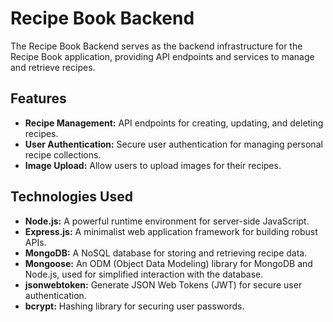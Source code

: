 # Recipe Book Backend

The Recipe Book Backend serves as the backend infrastructure for the Recipe Book application, providing API endpoints and services to manage and retrieve recipes.

## Features

- **Recipe Management:** API endpoints for creating, updating, and deleting recipes.
- **User Authentication:** Secure user authentication for managing personal recipe collections.
- **Image Upload:** Allow users to upload images for their recipes.

## Technologies Used

- **Node.js:** A powerful runtime environment for server-side JavaScript.
- **Express.js:** A minimalist web application framework for building robust APIs.
- **MongoDB:** A NoSQL database for storing and retrieving recipe data.
- **Mongoose:** An ODM (Object Data Modeling) library for MongoDB and Node.js, used for simplified interaction with the database.
- **jsonwebtoken:** Generate JSON Web Tokens (JWT) for secure user authentication.
- **bcrypt:** Hashing library for securing user passwords.

